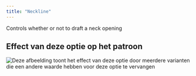 ```yaml
---
title: "Neckline"
---
```


Controls whether or not to draft a neck opening

## Effect van deze optie op het patroon

![Deze afbeelding toont het effect van deze optie door meerdere varianten die een andere waarde hebben voor deze optie te vervangen](walburga_neckline_sample.svg "Effect van deze optie op het patroon")

